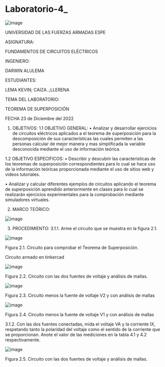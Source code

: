 # Laboratorio-4_

![image](https://user-images.githubusercontent.com/116772752/208487145-d0353032-6309-4f57-a2a8-ec74218dba3d.png)

UNIVERSIDAD DE LAS FUERZAS ARMADAS ESPE

ASIGNATURA:

FUNDAMENTOS DE CIRCUITOS ELÉCTRICOS

INGENIERO:

DARWIN ALULEMA

ESTUDIANTES:

LEMA KEVIN; CAIZA..;LLERENA

TEMA DEL LABORATORIO:

TEOREMA DE SUPERPOSICIÓN

FECHA 23 de Diciembre del 2022

1. OBJETIVOS:
1.1 OBJETIVO GENERAL:
• Analizar y desarrollar ejercicios de circuitos eléctricos aplicados a el teorema de superposición para la descomposición de sus características las cuales permiten a las personas calcular de mejor manera y mas simplificada la variable desconocida mediante el uso de información teórica.

1.2 OBJETIVO ESPECIFICOS:
• Describir y descubrir las caracteristicas de los teoremas de superposición correspondientes para lo cual se hace uso de la información teóricas proporcionada mediante el uso de sitios web y videos tutoriales.

• Analizar y calcular diferentes ejemplos de circuitos aplicando el teorema de superposición aprendido anteriormente en clases para lo cual se realizarán ejercicios experimentales para la comprobación mediante simuladores virtuales.

2. MARCO TEÓRICO:

![image](https://user-images.githubusercontent.com/116772752/208487510-89e654d5-c21e-49ff-ac2d-3d26f5605519.png)

3. PROCEDIMIENTO:
3.1.1. Arme el circuito que se muestra en la figura 2.1.

![image](https://user-images.githubusercontent.com/116772752/208487793-f909a226-c353-4ec4-ad22-cda285413c34.png)

Figura 2.1. Circuito para comprobar el Teorema de Superposición.

Circuito armado en tinkercad

![image](https://user-images.githubusercontent.com/116772752/208491074-ed341937-4f16-47d2-8bd8-96c3289467a0.png)

Figura 2.2. Circuito con las dos fuentes de voltaje y análisis de mallas.

![image](https://user-images.githubusercontent.com/116772752/208491716-79f0b92e-bb0a-4a80-a90e-26e8fc03e2f6.png)

Figura 2.3. Circuito menos la fuente de voltaje V2 y con análisis de mallas

![image](https://user-images.githubusercontent.com/116772752/208492042-add1cd6f-6f6d-4bc4-ae5a-b03e3fcb2cc2.png)

Figura 2.4. Circuito menos la fuente de voltaje V1 y con análisis de mallas

3.1.2. Con las dos fuentes conectadas, mida el voltaje VA y la corriente IX, respetando tanto la polaridad del voltaje como el sentido de la corriente que se proporcionan. Anote el valor de las mediciones en la tabla 4.1 y 4.2 respectivamente.

![image](https://user-images.githubusercontent.com/116772752/208492183-685d0319-8b2e-4d0c-84b7-54c45f0cace5.png)

Figura 2.5. Circuito con las dos fuentes de voltaje y análisis de mallas.

